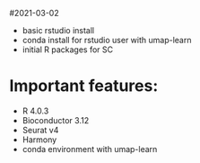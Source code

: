 #2021-03-02
- basic rstudio install
- conda install for rstudio user with umap-learn
- initial R packages for SC

# Important features:
- R 4.0.3
- Bioconductor 3.12
- Seurat v4
- Harmony
- conda environment with umap-learn
